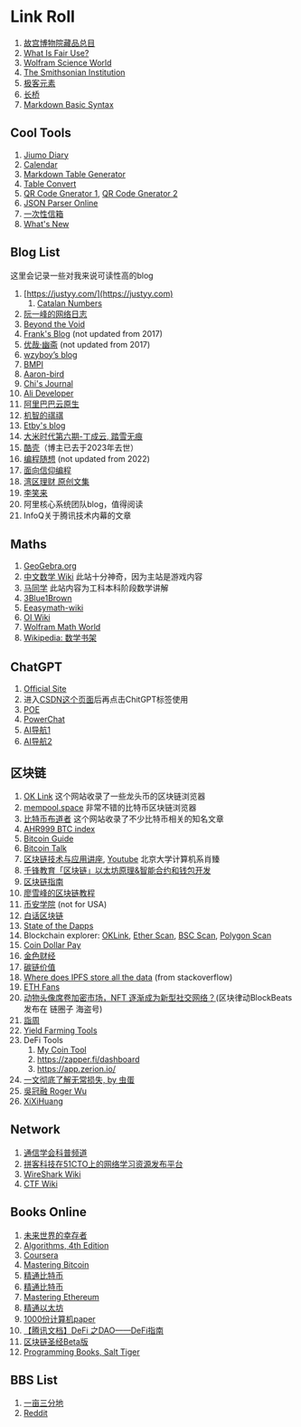 # Link Roll

1. [故宫博物院藏品总目](https://zm-digicol.dpm.org.cn/)
2. [What Is Fair Use?](https://fairuse.stanford.edu/overview/fair-use/what-is-fair-use/)
3. [Wolfram Science World](https://scienceworld.wolfram.com/)
4. [The Smithsonian Institution](https://www.si.edu/)
5. [极客元素](https://www.geekmeta.com/)
6. [长桥](https://longbridgeapp.com/)
7. [Markdown Basic Syntax](https://www.markdownguide.org/basic-syntax/)

## Cool Tools

1. [Jiumo Diary](https://www.jiumodiary.com/)
2. [Calendar](https://calendar-12.com/)
3. [Markdown Table Generator](https://www.tablesgenerator.com/markdown_tables)
4. [Table Convert](https://tableconvert.com/)
5. [QR Code Gnerator 1](https://www.qr-code-generator.com/), [QR Code Gnerator 2](https://www.the-qrcode-generator.com/)
6. [JSON Parser Online](https://jsonformatter.org/json-parser)
7. [一次性信箱](https://temp-mail.org/)
8. [What's New](https://whats.new/shortcuts)

## Blog List

这里会记录一些对我来说可读性高的blog

1. [https://justyy.com/](https://justyy.com)
    1. [Catalan Numbers](https://justyy.com/archives/31565)
2. [阮一峰的网络日志](https://www.ruanyifeng.com/blog/)
3. [Beyond the Void](https://byvoid.com/zht/)
4. [Frank's Blog](https://blog.linshuang.info/) (not updated from 2017)
5. [优哉·幽斋](http://liyaos.com/blog/) (not updated from 2017)
6. [wzyboy’s blog](https://wzyboy.im/)
7. [BMPI](https://www.bmpi.dev/)
8. [Aaron-bird](https://aaron-bird.github.io/)
9. [Chi's Journal](https://yuchi.me/)
10. [Ali Developer](https://developer.aliyun.com/)
11. [阿里巴巴云原生](https://my.oschina.net/u/3874284)
12. [机智的祺祺](http://my.oschina.net/yevgeny)
13. [Etby's blog](https://blog.etby.org/)
14. [大米时代第六期-丁成云, 踏雪无痕](https://blog.csdn.net/sundenskyqq)
15. [酷壳](https://coolshell.cn/)（博主已去于2023年去世）
16. [编程随想](https://program-think.blogspot.com/) (not updated from 2022)
17. [面向信仰编程](https://draveness.me/)
18. [湾区理财 原创文集](https://blog.wenxuecity.com/myoverview/23244/)
19. [李笑来](https://lixiaolai.com/)
20. 阿里核心系统团队blog，值得阅读
21. InfoQ关于腾讯技术内幕的文章

## Maths

1. [GeoGebra.org](https://www.geogebra.org/)
2. [中文数学 Wiki](https://math.fandom.com/zh/) 此站十分神奇，因为主站是游戏内容
3. [马同学](https://www.matongxue.com/) 此站内容为工科本科阶段数学讲解
4. [3Blue1Brown](https://www.youtube.com/channel/UCYO_jab_esuFRV4b17AJtAw)
5. [Eeasymath-wiki](https://easymath-wiki.org/)
6. [OI Wiki](https://oi-wiki.org/)
7. [Wolfram Math World](https://mathworld.wolfram.com/)
8. [Wikipedia: 数学书架](https://zh.wikibooks.org/wiki/Template:%E6%95%B0%E5%AD%A6%E4%B9%A6%E6%9E%B6)

## ChatGPT

1. [Official Site](https://chat.openai.com/chat)
2. 进入[CSDN这个页面](https://so.csdn.net/so/search)后再点击ChitGPT标签使用
3. [POE](https://poe.com/)
4. [PowerChat](https://powerchat.top/)
5. [AI导航1](https://ai.nancheng.fun/)
6. [AI导航2](https://www.ainavpro.com/)

## 区块链

1. [OK Link](https://www.oklink.com/) 这个网站收录了一些龙头币的区块链浏览器
2. [mempool.space](https://mempool.space/) 非常不错的比特币区块链浏览器
3. [比特币布道者](http://btc.mom/) 这个网站收录了不少比特币相关的知名文章
4. [AHR999 BTC index](https://www.qkl123.com/data/ahr999/btc)
5. [Bitcoin Guide](https://bitcoin.design/guide/)
6. [Bitcoin Talk](https://bitcointalk.org/)
7. [区块链技术与应用讲座](http://zhenxiao.com/blockchain/), [Youtube](https://www.youtube.com/watch?v=UmVec9VHtpE&list=PLnTPdMjBRmAYehJkVbAXqxO-0cc9ALC6V) 北京大学计算机系肖臻
8. [千锋教育「区块链」以太坊原理&智能合约和钱包开发](https://www.youtube.com/watch?v=zmkKdWebZmM&list=PLwDQt7s1o9J4l1LQ3x2vZ54TPhIh6UvMr)
9. [区块链指南](https://yeasy.gitbook.io/blockchain_guide/)
10. [廖雪峰的区块链教程](https://www.liaoxuefeng.com/wiki/1207298049439968)
11. [币安学院](https://academy.binance.com/zh/courses) (not for USA)
12. [白话区块链](https://www.hellobtc.com/)
13. [State of the Dapps](https://www.stateofthedapps.com/zh)
14. Blockchain explorer: [OKLink](https://www.oklink.com/), [Ether Scan](https://etherscan.io/), [BSC Scan](https://bscscan.com/), [Polygon Scan](https://polygonscan.com)
15. [Coin Dollar Pay](https://coindollarpay.com/)
16. [金色财经](https://www.jinse.com/)
17. [碳链价值](https://www.ccvalue.cn/)
18. [Where does IPFS store all the data](https://stackoverflow.com/questions/47450007/where-does-ipfs-store-all-the-data) (from stackoverflow)
19. [ETH Fans](https://ethfans.org/)
20. [动物头像席卷加密市场，NFT 逐渐成为新型社交网络？](https://www.8btc.com/article/6672535)(区块律动BlockBeats发布在 链圈子 海盗号)
21. [詣周](https://qw25892001.medium.com/)
22. [Yield Farming Tools](https://yieldfarmingtools.com)
23. DeFi Tools 
    1. [My Coin Tool](https://mycointool.com/)
    2. <https://zapper.fi/dashboard>
    3. <https://app.zerion.io/>
24. [一文彻底了解无常损失, by 虫蛋](https://zhuanlan.zhihu.com/p/268435169)
25. [吳冠融 Roger Wu](https://medium.com/@rogerwutw)
26. [XiXiHuang](https://superdcc.medium.com/)

## Network

1. [通信学会科普频道](https://www.china-cic.cn/list/46/15)
2. [拼客科技在51CTO上的网络学习资源发布平台](https://edu.51cto.com/partner/view/id-15.html)
3. [WireShark Wiki](https://wiki.wireshark.org/FrontPage)
4. [CTF Wiki](https://ctf-wiki.org/)

## Books Online

1. [未来世界的幸存者](https://www.ruanyifeng.com/survivor/index.html)
2. [Algorithms, 4th Edition](https://algs4.cs.princeton.edu/home/)
3. [Coursera](https://www.coursera.org)
4. [Mastering Bitcoin](https://github.com/bitcoinbook/bitcoinbook)
5. [精通比特币](https://www.8btc.com/book/281955)
6. [精通比特币](https://github.com/tianmingyun/MasterBitcoin2CN)
7. [Mastering Ethereum](https://github.com/ethereumbook/ethereumbook)
8. [精通以太坊](https://www.8btc.com/books/834/ethereum-book)
9. [1000份计算机paper](https://github.com/0voice/computer_expert_paper)
10. [【腾讯文档】DeFi 之DAO——DeFi指南](https://docs.qq.com/doc/DVGJRRmJxUFhVc3Rv)
11. [区块链圣经Beta版](https://shimo.im/docs/HPnEllk5Hl0RpsCb)
12. [Programming Books, Salt Tiger](https://salttiger.com/)

## BBS List

1. [一亩三分地](https://www.1point3acres.com/bbs/)
2. [Reddit](https://www.reddit.com/)
